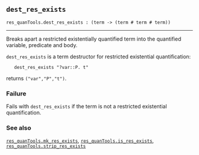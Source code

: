 ## `dest_res_exists`

``` hol4
res_quanTools.dest_res_exists : (term -> (term # term # term))
```

------------------------------------------------------------------------

Breaks apart a restricted existentially quantified term into the
quantified variable, predicate and body.

`dest_res_exists` is a term destructor for restricted existential
quantification:

``` hol4
   dest_res_exists "?var::P. t"
```

returns `("var","P","t")`.

### Failure

Fails with `dest_res_exists` if the term is not a restricted existential
quantification.

### See also

[`res_quanTools.mk_res_exists`](#res_quanTools.mk_res_exists),
[`res_quanTools.is_res_exists`](#res_quanTools.is_res_exists),
[`res_quanTools.strip_res_exists`](#res_quanTools.strip_res_exists)
